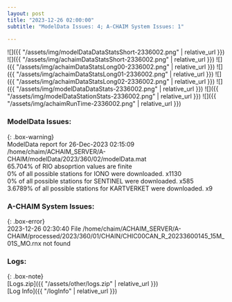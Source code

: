 ```yaml
---
layout: post
title: "2023-12-26 02:00:00"
subtitle: "ModelData Issues: 4; A-CHAIM System Issues: 1"

---
```


![]({{ "/assets/img/modelDataDataStatsShort-2336002.png" | relative_url }})
![]({{ "/assets/img/achaimDataStatsShort-2336002.png" | relative_url }})
![]({{ "/assets/img/achaimDataStatsLong00-2336002.png" | relative_url }})
![]({{ "/assets/img/achaimDataStatsLong01-2336002.png" | relative_url }})
![]({{ "/assets/img/achaimDataStatsLong02-2336002.png" | relative_url }})
![]({{ "/assets/img/modelDataDataStats-2336002.png" | relative_url }})
![]({{ "/assets/img/modelDataStationStats-2336002.png" | relative_url }})
![]({{ "/assets/img/achaimRunTime-2336002.png" | relative_url }})


### ModelData Issues:  
  
{: .box-warning}  
 ModelData report for 26-Dec-2023 02:15:09   
 /home/chaim/ACHAIM_SERVER/A-CHAIM/modelData/2023/360/02/modelData.mat   
 65.704% of RIO absoprtion values are finite   
 0% of all possible stations for IONO were downloaded. x1130   
 0% of all possible stations for SENTINEL were downloaded. x585   
 3.6789% of all possible stations for KARTVERKET were downloaded. x9   
  
### A-CHAIM System Issues:  
  
{: .box-error}  
2023-12-26 02:30:40 File /home/chaim/ACHAIM_SERVER/A-CHAIM/processed/2023/360/01/CHAIN/CHIC00CAN_R_20233600145_15M_01S_MO.rnx not found  

### Logs:  
  
{: .box-note}  
[Logs.zip]({{ "/assets/other/logs.zip" | relative_url }})  
[Log Info]({{ "/logInfo" | relative_url }})  
